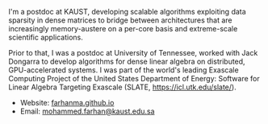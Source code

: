 I'm a postdoc at KAUST, developing scalable algorithms exploiting data sparsity
in dense matrices to bridge between architectures that are increasingly
memory-austere on a per-core basis and extreme-scale scientific applications.

Prior to that, I was a postdoc at University of Tennessee, worked with Jack
Dongarra to develop algorithms for dense linear algebra on distributed,
GPU-accelerated systems. I was part of the world's leading Exascale Computing
Project of the United States Department of Energy: Software for Linear Algebra
Targeting Exascale (SLATE, https://icl.utk.edu/slate/).

   * Website: [farhanma.github.io](https://farhanma.github.io/)
   * Email: mohammed.farhan@kaust.edu.sa

<!-- todo
I am a Senior Data Scientist in the Solutions Productization Department at KAPSARC.
I develop analytical models for energy, economy and climate, and deploy them in
production.

Previously, I was a Postdoctoral Researcher in the Extreme Computing Research Center
at KAUST. I worked with David E. Keyes on developing scalable algorithms exploiting
data sparsity in dense matrices to bridge between architectures that are increasingly
memory-austere on a per-core basis and extreme-scale scientific applications.

Prior to that, I was a Postdoctoral Researcher in the Innovative Computing Laboratory
at the University of Tennessee, Knoxville, where I worked with Jack Dongarra on
developing algorithms for dense linear algebra on distributed, GPU-accelerated systems.
I was part of the world's leading Exascale Computing Project of the United States
Department of Energy: Software for Linear Algebra Targeting Exascale
(SLATE, https://icl.utk.edu/slate/).

Before that, I was a Software Engineer at Saudi Electricity Company and Saudi Aramco.

   * Website: [farhanma.github.io](https://farhanma.github.io/)
   * Email: mohammed.farhan@kapsarc.org
-->
